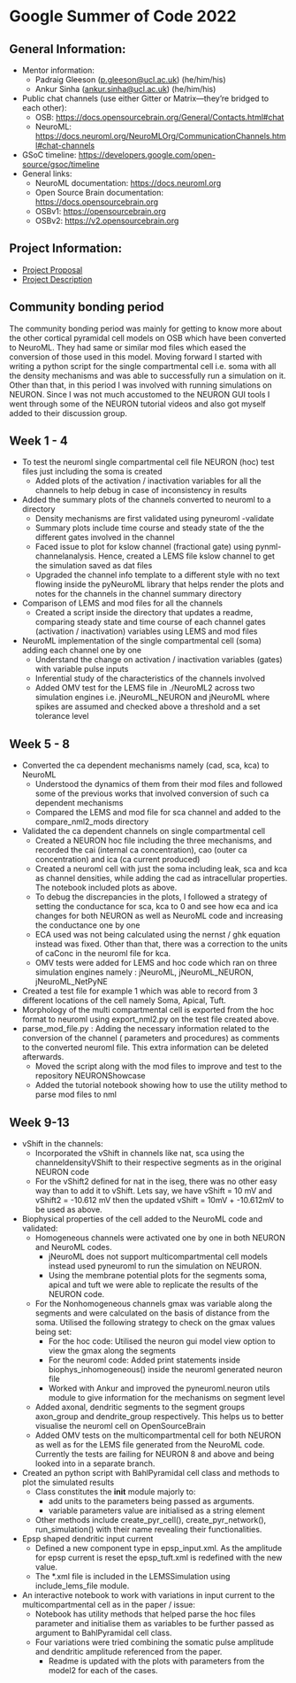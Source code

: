 # Google Summer of Code 2022
## General Information:
- Mentor information:
    - Padraig Gleeson (p.gleeson@ucl.ac.uk) (he/him/his)
    - Ankur Sinha (ankur.sinha@ucl.ac.uk) (he/him/his)
- Public chat channels (use either Gitter or Matrix—they’re bridged to each other):
    - OSB: https://docs.opensourcebrain.org/General/Contacts.html#chat  
    - NeuroML: https://docs.neuroml.org/NeuroMLOrg/CommunicationChannels.html#chat-channels 
- GSoC timeline: https://developers.google.com/open-source/gsoc/timeline
- General links:
    - NeuroML documentation: https://docs.neuroml.org
    - Open Source Brain documentation: https://docs.opensourcebrain.org
    - OSBv1: https://opensourcebrain.org
    - OSBv2: https://v2.opensourcebrain.org

## Project Information:
- [Project Proposal](https://docs.google.com/document/d/1GBoi9apEY3H_MndKfPCxUw29VjSLbJN6fgwAEDZXoGw/edit)
- [Project Description](https://summerofcode.withgoogle.com/programs/2022/projects/gXt6Wgk5)

## Community bonding period
The community bonding period was mainly for getting to know more about the other cortical pyramidal cell models on OSB which have been converted to NeuroML. They had same or similar mod files which eased the conversion of those used in this model. Moving forward I started with writing a python script for the single compartmental cell i.e. soma with all the density mechanisms and was able to successfully run a simulation on it. Other than that, in this period I was involved with running simulations on NEURON. Since I was not much accustomed to the NEURON GUI tools I went through some of the NEURON tutorial videos and also got myself added to their discussion group.

## Week 1 - 4
- To test the neuroml single compartmental cell file NEURON (hoc) test files just including the soma is created
    - Added plots of the activation / inactivation variables for all the channels to help debug in case of inconsistency in results
- Added the summary plots of the channels converted to neuroml to a directory
    - Density mechanisms are first validated using pyneuroml -validate 
    - Summary plots include time course and steady state of the the different gates involved in the channel
    - Faced issue to plot for kslow channel (fractional gate) using pynml-channelanalysis. Hence, created a LEMS file kslow channel to get the simulation saved as dat files
    - Upgraded the channel info template to a different style with no text flowing inside the pyNeuroML library that helps render the plots and notes for the channels in the channel summary directory
- Comparison of LEMS and mod files for all the channels
    - Created a script inside the directory that updates a readme, comparing steady state and time course of each channel gates (activation / inactivation) variables using LEMS and mod files
- NeuroML implementation of the single compartmental cell (soma) adding each channel one by one
    - Understand the change on activation / inactivation variables (gates) with variable pulse inputs
    - Inferential study of the characteristics of the channels involved 
    - Added OMV test for the LEMS file in ./NeuroML2 across two simulation engines i.e. jNeuroML_NEURON and jNeuroML where spikes are assumed and checked above a threshold and a set tolerance level

## Week 5 - 8
- Converted the ca dependent mechanisms namely (cad, sca, kca) to NeuroML
    - Understood the dynamics of them from their mod files and followed some of the previous works that involved conversion of such ca dependent mechanisms
    - Compared the LEMS and mod file for sca channel and added to the compare_nml2_mods directory
- Validated the ca dependent channels on single compartmental cell
    - Created a NEURON hoc file including the three mechanisms, and recorded the cai (internal ca concentration), cao (outer ca concentration) and ica (ca current produced)
    - Created a neuroml cell with just the soma including leak, sca and kca as channel densities, while adding the cad as intracellular properties. The notebook included plots as above.
    - To debug the discrepancies in the plots, I followed a strategy of setting the conductance for sca, kca to 0 and see how eca and ica changes for both NEURON as well as NeuroML code and increasing the conductance one by one
    - ECA used was not being calculated using the nernst / ghk equation instead was fixed. Other than that, there was a correction to the units of caConc in the neuroml file for kca.
    - OMV tests were added for LEMS and hoc code which ran on three simulation engines namely : jNeuroML, jNeuroML_NEURON, jNeuroML_NetPyNE
- Created a test file for example 1 which was able to record from 3 different locations of the cell namely Soma, Apical, Tuft. 
- Morphology of the multi compartmental cell is exported from the hoc format to neuroml using export_nml2.py on the test file created above.
- parse_mod_file.py : Adding the necessary information related to the conversion of the channel ( parameters and procedures) as comments to the converted neuroml file. This extra information can be deleted afterwards. 
    - Moved the script along with the mod files to improve and test to the repository NEURONShowcase 
    - Added the tutorial notebook showing how to use the utility method to parse mod files to nml

## Week 9-13

- vShift in the channels:
    - Incorporated the vShift in channels like nat, sca using the channeldensityVShift to their respective segments as in the original NEURON code
    - For the vShift2 defined for nat in the iseg, there was no other easy way than to add it to vShift. Lets say, we have vShift = 10 mV and vShift2 = -10.612 mV then the updated vShift = 10mV + -10.612mV to be used as above.
- Biophysical properties of the cell added to the NeuroML code and validated:
    - Homogeneous channels were activated one by one in both NEURON and NeuroML codes.
        - jNeuroML does not support multicompartmental cell models instead used pyneuroml to run the simulation on NEURON. 
        - Using the membrane potential plots for the segments soma, apical and tuft we were able to replicate the results of the NEURON code.
    - For the Nonhomogeneous channels gmax was variable along the segments and were calculated on the basis of distance from the soma. Utilised the following strategy to check on the gmax values being set:
        - For the hoc code: Utilised the neuron gui model view option to view the gmax along the segments
        - For the neuroml code: Added print statements inside biophys_inhomogeneous() inside the neuroml generated neuron file
        - Worked with Ankur and improved the pyneuroml.neuron utils module to give information for the mechanisms on segment level
    - Added axonal, dendritic segments to the segment groups axon_group and dendrite_group respectively. This helps us to better visualise the neuroml cell on OpenSourceBrain
    - Added OMV tests on the multicompartmental cell for both NEURON as well as for the LEMS file generated from the NeuroML code. Currently the tests are failing for NEURON 8 and above and being looked into in a separate branch.
- Created an python script with BahlPyramidal cell class and methods to plot the simulated results 
    - Class constitutes the __init__ module majorly to:
        - add units to the parameters being passed as arguments.
        - variable parameters value are initialised as a string element 
    - Other methods include create_pyr_cell(), create_pyr_network(), run_simulation() with their name revealing their functionalities.
- Epsp shaped dendritic input current
    - Defined a new component type in epsp_input.xml. As the amplitude for epsp current is reset the epsp_tuft.xml is redefined with the new value.
    - The *.xml file is included in the LEMSSimulation using include_lems_file module.
- An interactive notebook to work with variations in input current to the multicompartmental cell as in the paper / issue:
    - Notebook has utility methods that helped parse the hoc files parameter and initialise them as variables to be further passed as argument to BahlPyramidal cell class.
    - Four variations were tried combining the somatic pulse amplitude and dendritic amplitude referenced from the paper.
        - Readme is updated with the plots with parameters from the model2 for each of the cases.

